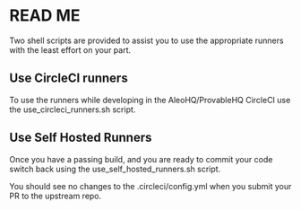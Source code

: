 # READ ME

Two shell scripts are provided to assist you to use the appropriate runners with the least effort on your part.

## Use CircleCI runners
To use the runners while developing in the AleoHQ/ProvableHQ CircleCI use the use_circleci_runners.sh script.

## Use Self Hosted Runners
Once you have a passing build, and you are ready to commit your code switch back using the use_self_hosted_runners.sh script.

You should see no changes to the .circleci/config.yml when you submit your PR to the upstream repo.
